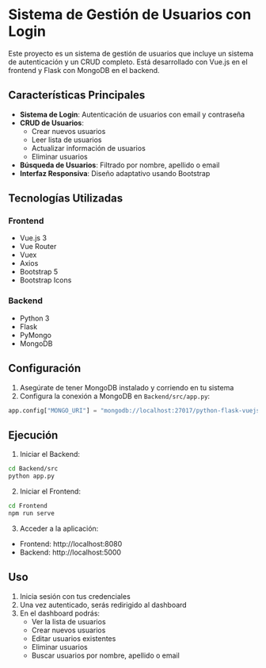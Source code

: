 # Sistema de Gestión de Usuarios con Login

Este proyecto es un sistema de gestión de usuarios que incluye un sistema de autenticación y un CRUD completo. Está desarrollado con Vue.js en el frontend y Flask con MongoDB en el backend.

## Características Principales

- **Sistema de Login**: Autenticación de usuarios con email y contraseña
- **CRUD de Usuarios**: 
  - Crear nuevos usuarios
  - Leer lista de usuarios
  - Actualizar información de usuarios
  - Eliminar usuarios
- **Búsqueda de Usuarios**: Filtrado por nombre, apellido o email
- **Interfaz Responsiva**: Diseño adaptativo usando Bootstrap

## Tecnologías Utilizadas

### Frontend
- Vue.js 3
- Vue Router
- Vuex
- Axios
- Bootstrap 5
- Bootstrap Icons

### Backend
- Python 3
- Flask
- PyMongo
- MongoDB


## Configuración

1. Asegúrate de tener MongoDB instalado y corriendo en tu sistema
2. Configura la conexión a MongoDB en `Backend/src/app.py`:
```python
app.config["MONGO_URI"] = "mongodb://localhost:27017/python-flask-vuejs"
```

## Ejecución

1. Iniciar el Backend:
```bash
cd Backend/src
python app.py
```

2. Iniciar el Frontend:
```bash
cd Frontend
npm run serve
```

3. Acceder a la aplicación:
- Frontend: http://localhost:8080
- Backend: http://localhost:5000

## Uso

1. Inicia sesión con tus credenciales
2. Una vez autenticado, serás redirigido al dashboard
3. En el dashboard podrás:
   - Ver la lista de usuarios
   - Crear nuevos usuarios
   - Editar usuarios existentes
   - Eliminar usuarios
   - Buscar usuarios por nombre, apellido o email
